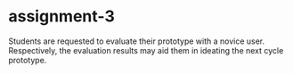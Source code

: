 # assignment-3
Students are requested to evaluate their prototype with a novice user. Respectively, the evaluation results may aid them in ideating the next cycle prototype.
